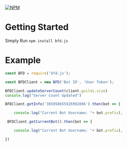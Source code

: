 [![NPM](https://nodei.co/npm/bfd.js.png)](https://nodei.co/npm/<package>/)
# Getting Started
Simply Run `npm install bfd.js`

# Example
```javascript
const BFD = require('bfd.js');

const BFDClient = new BFD('Bot ID', 'User Token');

BFDClient.updateServerCount(client.guilds.size)
console.log("Server Count Updated")

BFDClient.getInfo('365958655926992896').then(bot => {

    console.log("Current Bot Username: "+ bot.prefix),

 BFDClient.getCurrentBot().then(bot => {

    console.log("Current Bot Username: "+ bot.prefix),

}) 
```
